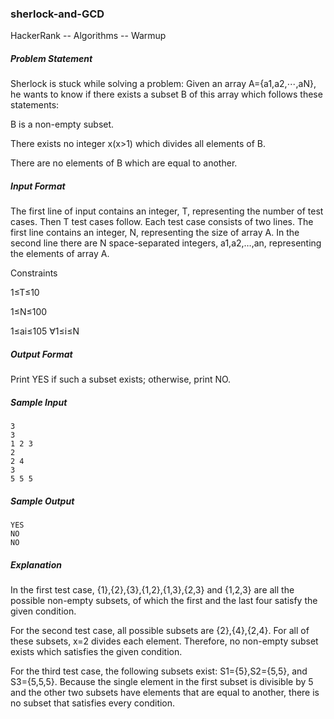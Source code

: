 ### sherlock-and-GCD
HackerRank -- Algorithms -- Warmup

##### Problem Statement

Sherlock is stuck while solving a problem: Given an array A={a1,a2,⋯,aN}, he wants to know if there exists a subset B of this array which follows these statements:

B is a non-empty subset.

There exists no integer x(x>1) which divides all elements of B.

There are no elements of B which are equal to another.

##### Input Format

The first line of input contains an integer, T, representing the number of test cases. Then T test cases follow. 
Each test case consists of two lines. The first line contains an integer, N, representing the size of array A. In the second line there are N space-separated integers, a1,a2,…,an, representing the elements of array A.

Constraints 

1≤T≤10 

1≤N≤100 

1≤ai≤105 ∀1≤i≤N

##### Output Format

Print YES if such a subset exists; otherwise, print NO.

##### Sample Input
```
3
3
1 2 3
2
2 4
3
5 5 5
```
##### Sample Output
```
YES
NO
NO
```
##### Explanation

In the first test case, {1},{2},{3},{1,2},{1,3},{2,3} and {1,2,3} are all the possible non-empty subsets, of which the first and the last four satisfy the given condition.

For the second test case, all possible subsets are {2},{4},{2,4}. For all of these subsets, x=2 divides each element. Therefore, no non-empty subset exists which satisfies the given condition.

For the third test case, the following subsets exist: S1={5},S2={5,5}, and S3={5,5,5}. Because the single element in the first subset is divisible by 5 and the other two subsets have elements that are equal to another, there is no subset that satisfies every condition.
